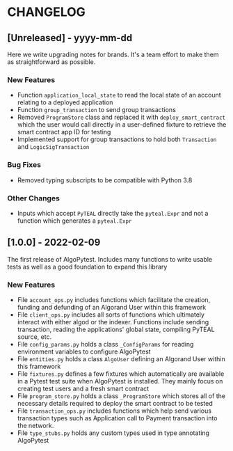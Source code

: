 # CHANGELOG

## [Unreleased] - yyyy-mm-dd

Here we write upgrading notes for brands. It's a team effort to make them as
straightforward as possible.

### New Features
- Function `application_local_state` to read the local state of an account relating to a deployed application
- Function `group_transaction` to send group transactions
- Removed `ProgramStore` class and replaced it with `deploy_smart_contract` which the user would call directly in a user-defined fixture to retrieve the smart contract app ID for testing
- Implemented support for group transactions to hold both `Transaction` and `LogicSigTransaction`

### Bug Fixes
- Removed typing subscripts to be compatible with Python 3.8

### Other Changes
- Inputs which accept ``PyTEAL`` directly take the ``pyteal.Expr`` and not a function which generates a ``pyteal.Expr``

## [1.0.0] - 2022-02-09

The first release of AlgoPytest. Includes many functions to write usable tests as well as a good foundation to expand this library

### New Features
- File `account_ops.py` includes functions which facilitate the creation, funding and defunding of an Algorand User within this framework
- File `client_ops.py` includes all sorts of functions which ultimately interact with either algod or the indexer. Functions include sending transaction, reading the applications' global state, compiling PyTEAL source, etc.
- File `config_params.py` holds a class `_ConfigParams` for reading environment variables to configure AlgoPytest
- File `entities.py` holds a class `AlgoUser` defining an Algorand User within this framework
- File `fixtures.py` defines a few fixtures which automatically are available in a Pytest test suite when AlgoPytest is installed. They mainly focus on creating test users and a fresh smart contract
- File `program_store.py` holds a class `_ProgramStore` which stores all of the necessary details required to deploy the smart contract to be tested
- File `transaction_ops.py` includes functions which help send various transaction types such as Application call to Payment transaction into the network.
- File `type_stubs.py` holds any custom types used in type annotating AlgoPytest
